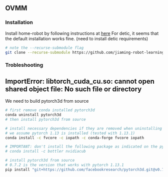 

## OVMM 

### Installation

Install home-robot by following instructions at [here](https://github.com/facebookresearch/home-robot)
For detic, it seems that the default installation works fine. (need to install detic requirements)

```bash
# note the --recurse-submodule flag
git clone --recurse-submodule https://github.com/jiaming-robot-learning/harobo.git
```

### Trobleshooting

## ImportError: libtorch_cuda_cu.so: cannot open shared object file: No such file or directory
We need to build pytorch3d from source
```bash
# first remove conda installed pytorch3d
conda uninstall pytorch3d
# then install pytorch3d from source

# install necessary dependencies if they are removed when uninstalling pytorch3d
# we assume pytorch 1.13 is installed (tested with 1.13.1)
conda install -c fvcore -c iopath -c conda-forge fvcore iopath

# IMPORTANT: don't install the following package as indicated on the pytorch3d github page!
# conda install -c bottler nvidiacub

# install pytorch3d from source
# 0.7.2 is the version that works with pytorch 1.13.1
pip install "git+https://github.com/facebookresearch/pytorch3d.git@v0.7.2"
```